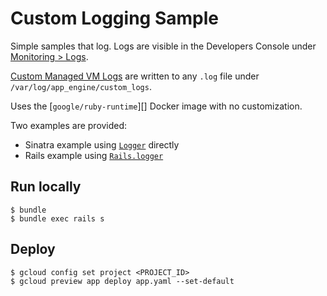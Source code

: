 # Custom Logging Sample

Simple samples that log.  Logs are visible in the Developers Console under [Monitoring > Logs][logs].

[Custom Managed VM Logs][] are written to any `.log` file under `/var/log/app_engine/custom_logs`.

Uses the [`google/ruby-runtime`][] Docker image with no customization.

Two examples are provided:

 - Sinatra example using [`Logger`][logger] directly
 - Rails example using [`Rails.logger`][rails.logger]

## Run locally

    $ bundle
    $ bundle exec rails s

## Deploy

    $ gcloud config set project <PROJECT_ID>
    $ gcloud preview app deploy app.yaml --set-default

[logger]: http://ruby-doc.org/stdlib-2.2.2/libdoc/logger/rdoc/Logger.html
[google/ruby-runtime]: https://registry.hub.docker.com/u/google/ruby-runtime/
[logs]: https://console.developers.google.com/project/_/logs
[Custom Managed VM Logs]: https://cloud.google.com/appengine/docs/managed-vms/custom-runtimes#logging
[rails.logger]: http://guides.rubyonrails.org/debugging_rails_applications.html#the-logger
